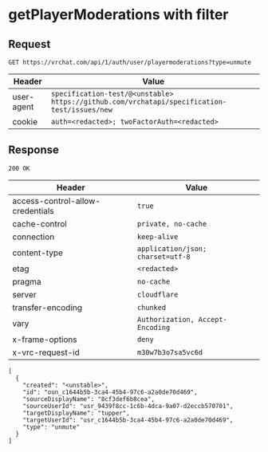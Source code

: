 # getPlayerModerations with filter

## Request
`GET https://vrchat.com/api/1/auth/user/playermoderations?type=unmute`

| Header | Value |
| ------ | ----- |
| user-agent | `specification-test/@<unstable> https://github.com/vrchatapi/specification-test/issues/new` |
| cookie | `auth=<redacted>; twoFactorAuth=<redacted>` |


## Response
`200 OK`

| Header | Value |
| ------ | ----- |
| access-control-allow-credentials | `true` |
| cache-control | `private, no-cache` |
| connection | `keep-alive` |
| content-type | `application/json; charset=utf-8` |
| etag | `<redacted>` |
| pragma | `no-cache` |
| server | `cloudflare` |
| transfer-encoding | `chunked` |
| vary | `Authorization, Accept-Encoding` |
| x-frame-options | `deny` |
| x-vrc-request-id | `m30w7b3o7sa5vc6d` |

```jsonc
[
  {
    "created": "<unstable>",
    "id": "oun_c1644b5b-3ca4-45b4-97c6-a2a0de70d469",
    "sourceDisplayName": "8cf3def6b8cea",
    "sourceUserId": "usr_9439f8cc-1c6b-4dca-9a07-d2eccb570701",
    "targetDisplayName": "tupper",
    "targetUserId": "usr_c1644b5b-3ca4-45b4-97c6-a2a0de70d469",
    "type": "unmute"
  }
]
```
